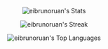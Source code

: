 <!-- Seu README -->

<!-- Background de fundo -->
<style>
  .github-stats {
    background-color: #100c14 !important;
  }
</style>

<!-- Centralizando os cartões -->
<div align="center">

  <!-- Cartão de Estatísticas -->
  ![eibrunoruan's Stats](https://github-readme-stats.vercel.app/api?username=eibrunoruan&theme=vue-dark&show_icons=true&hide_border=true&count_private=true&bg_color=100c14&text_color=C9D1D9&icon_color=6E93B5&title_color=58A6FF)

  <!-- Cartão de Streak -->
  ![eibrunoruan's Streak](https://github-readme-streak-stats.herokuapp.com/?user=eibrunoruan&theme=vue-dark&hide_border=true&background=100c14&stroke=C9D1D9&ring=58A6FF&fire=58A6FF)

  <!-- Cartão de Principais Linguagens -->
  ![eibrunoruan's Top Languages](https://github-readme-stats.vercel.app/api/top-langs/?username=eibrunoruan&theme=vue-dark&show_icons=true&hide_border=true&layout=compact&bg_color=100c14&text_color=C9D1D9&icon_color=6E93B5&title_color=58A6FF)

</div>
